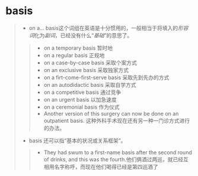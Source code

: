 # basis

> * on a... basis这个词组在英语是十分惯用的，一般相当于将填入的*形容词*化为*副词*，已经没有什么“*基础*”的意思了。
>> * on a temporary basis 暂时地
>> * on a regular basis 正规地
>> * on a case-by-case basis 采取个案方式
>> * on an exclusive basis 采取独家方式
>> * on a firt-come-first-serve basis 采取先到先办的方式
>> * on an autodidactic basis 采取自学方式
>> * on a competitive basis 通过竞争
>> * on an urgent basis 以加急速度
>> * on a ceremonial basis 作为仪式
>> * Another version of this surgery can now be done on an outpatient basis. 这种外科手术现在还有另一种一门诊方式进行的办法。
> * basis 还可以指“基本的状况或关系框架”。
>> * They had swum to a first-name basis after the second round of drinks, and this was the fourth.他们俩酒过两巡，就已经互相用名字称呼，而现在他们喝得已经是第四巡酒了